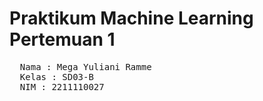 # Praktikum Machine Learning Pertemuan 1
<pre>
  Nama : Mega Yuliani Ramme
  Kelas : SD03-B
  NIM : 2211110027
</pre>
